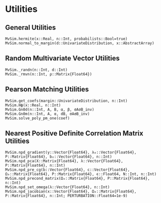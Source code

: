 # Utilities

## General Utilities

```@docs
MvSim.hermite(x::Real, n::Int, probabilists::Bool=true)
MvSim.normal_to_margin(d::UnivariateDistribution, x::AbstractArray)
```

## Random Multivariate Vector Utilities

```@docs
MvSim._randn(n::Int, d::Int)
MvSim._rmvn(n::Int, ρ::Matrix{Float64})
```

## Pearson Matching Utilities

```@docs
MvSim.get_coefs(margin::UnivariateDistribution, n::Int)
MvSim.Hϕ(x::Real, n::Int)
MvSim.Gn0d(n::Int, A, B, α, β, σAσB_inv)
MvSim.Gn0m(n::Int, A, α, dB, σAσB_inv)
MvSim.solve_poly_pm_one(coef)
```

## Nearest Positive Definite Correlation Matrix Utilities

```@docs
MvSim.npd_gradient(y::Vector{Float64}, λ₀::Vector{Float64}, P::Matrix{Float64}, b₀::Vector{Float64}, n::Int)
MvSim.npd_pca(X::Matrix{Float64}, λ::Vector{Float64}, P::Matrix{Float64}, n::Int)
MvSim.npd_pre_cg(b::Vector{Float64}, c::Vector{Float64}, Ω₀::Matrix{Float64}, P::Matrix{Float64}, ϵ::Float64, N::Int, n::Int)
MvSim.npd_precond_matrix(Ω₀::Matrix{Float64}, P::Matrix{Float64}, n::Int)
MvSim.npd_set_omega(λ::Vector{Float64}, n::Int)
MvSim.npd_jacobian(x::Vector{Float64}, Ω₀::Matrix{Float64}, P::Matrix{Float64}, n::Int; PERTURBATION::Float64=1e-9)
```

